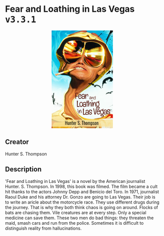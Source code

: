 
# Fear and Loathing in Las Vegas <kbd>v3.3.1</kbd>

<center>
  <img src="./cover-1024.jpg"/>
</center>

## Creator
Hunter S. Thompson

## Description
'Fear and Loathing in Las Vegas' is a novel by the American journalist Hunter. S. Thompson. In 1998, this book was filmed. The film became a cult hit thanks to the actors Johnny Depp and Benicio del Toro. In 1971, journalist Raoul Duke and his attorney Dr. Gonzo are going to Las Vegas. Their job is to write an aricle about the motorcycle race. They use different drugs during the journey. That is why they both think chaos is going on around. Flocks of bats are chasing them. Vile creatures are at every step. Only a special medicine can save them. These two men do bad things: they threaten the maid, smash cars and run from the police. Sometimes it is difficult to distinguish reality from hallucinations.  
